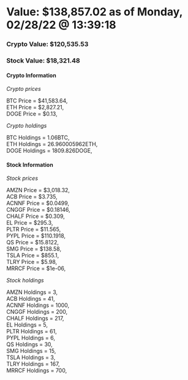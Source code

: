 # Value: $138,857.02 as of Monday, 02/28/22 @ 13:39:18 

### Crypto Value: $120,535.53

### Stock Value: $18,321.48

#### Crypto Information 
*Crypto prices* 

BTC Price = $41,583.64,  
ETH Price = $2,827.21,  
DOGE Price = $0.13,  


*Crypto holdings* 

BTC Holdings = 1.06BTC,  
ETH Holdings = 26.960005962ETH,  
DOGE Holdings = 1809.826DOGE,  


#### Stock Information 

*Stock prices* 

AMZN Price = $3,018.32,  
ACB Price = $3.735,  
ACNNF Price = $0.0499,  
CNGGF Price = $0.18146,  
CHALF Price = $0.309,  
EL Price = $295.3,  
PLTR Price = $11.565,  
PYPL Price = $110.1918,  
QS Price = $15.8122,  
SMG Price = $138.58,  
TSLA Price = $855.1,  
TLRY Price = $5.98,  
MRRCF Price = $1e-06,  


*Stock holdings* 

AMZN Holdings = 3,  
ACB Holdings = 41,  
ACNNF Holdings = 1000,  
CNGGF Holdings = 200,  
CHALF Holdings = 217,  
EL Holdings = 5,  
PLTR Holdings = 61,  
PYPL Holdings = 6,  
QS Holdings = 30,  
SMG Holdings = 15,  
TSLA Holdings = 3,  
TLRY Holdings = 167,  
MRRCF Holdings = 700,  


